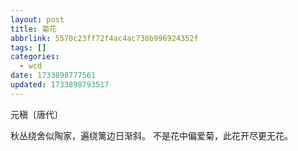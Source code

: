 ```yaml
---
layout: post
title: 菊花
abbrlink: 5570c23ff72f4ac4ac738b996924352f
tags: []
categories:
  - wcd
date: 1733898777561
updated: 1733898793517
---
```


元稹〔唐代〕

秋丛绕舍似陶家，遍绕篱边日渐斜。
不是花中偏爱菊，此花开尽更无花。
